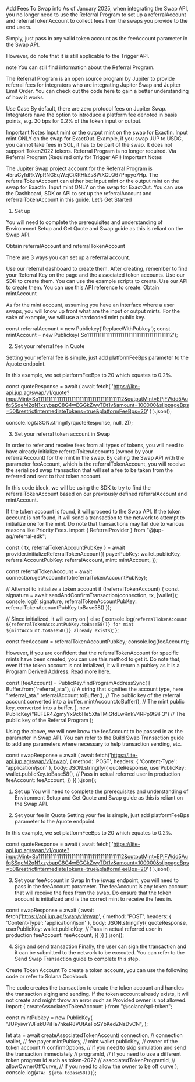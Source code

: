 Add Fees To Swap
info
As of January 2025, when integrating the Swap API, you no longer need to use the Referral Program to set up a referralAccount and referralTokenAccount to collect fees from the swaps you provide to the end users.

Simply, just pass in any valid token account as the feeAccount parameter in the Swap API.

However, do note that it is still applicable to the Trigger API.

note
You can still find information about the Referral Program.

The Referral Program is an open source program by Jupiter to provide referral fees for integrators who are integrating Jupiter Swap and Jupiter Limit Order. You can check out the code here to gain a better understanding of how it works.

Use Case
By default, there are zero protocol fees on Jupiter Swap. Integrators have the option to introduce a platform fee denoted in basis points, e.g. 20 bps for 0.2% of the token input or output.

Important Notes
Input mint or the output mint on the swap for ExactIn.
Input mint ONLY on the swap for ExactOut.
Example, if you swap JUP to USDC, you cannot take fees in SOL, it has to be part of the swap.
It does not support Token2022 tokens.
Referral Program is no longer required.
Via Referral Program (Required only for Trigger API)
Important Notes

The Jupiter Swap project account for the Referral Program is 45ruCyfdRkWpRNGEqWzjCiXRHkZs8WXCLQ67Pnpye7Hp.
The referralTokenAccount can either be:
Input mint or the output mint on the swap for ExactIn.
Input mint ONLY on the swap for ExactOut.
You can use the Dashboard, SDK or API to set up the referralAccount and referralTokenAccount in this guide.
Let’s Get Started

1. Set up

You will need to complete the prerequisites and understanding of Environment Setup and Get Quote and Swap guide as this is reliant on the Swap API.

Obtain referralAccount and referralTokenAccount

There are 3 ways you can set up a referral account.

Use our referral dashboard to create them. After creating, remember to find your Referral Key on the page and the associated token accounts.
Use our SDK to create them. You can use the example scripts to create.
Use our API to create them. You can use this API reference to create.
Obtain mintAccount

As for the mint account, assuming you have an interface where a user swaps, you will know up front what are the input or output mints. For the sake of example, we will use a hardcoded mint public key.

const referralAccount = new Publickey('ReplaceWithPubkey');
const mintAccount = new Publickey('So11111111111111111111111111111111111111112');

2. Set your referral fee in Quote

Setting your referral fee is simple, just add platformFeeBps parameter to the /quote endpoint.

In this example, we set platformFeeBps to 20 which equates to 0.2%.

const quoteResponse = await (
    await fetch(
        'https://lite-api.jup.ag/swap/v1/quote?inputMint=So11111111111111111111111111111111111111112&outputMint=EPjFWdd5AufqSSqeM2qN1xzybapC8G4wEGGkZwyTDt1v&amount=100000&slippageBps=50&restrictIntermediateTokens=true&platformFeeBps=20'
    )
  ).json();
  
console.log(JSON.stringify(quoteResponse, null, 2));

3. Set your referral token account in Swap

In order to refer and receive fees from all types of tokens, you will need to have already initialize referralTokenAccounts (owned by your referralAccount) for the mint in the swap. By calling the Swap API with the parameter feeAccount, which is the referralTokenAccount, you will receive the serialized swap transaction that will set a fee to be taken from the referred and sent to that token account.

In this code block, we will be using the SDK to try to find the referralTokenAccount based on our previously defined referralAccount and mintAccount.

If the token account is found, it will proceed to the Swap API.
If the token account is not found, it will send a transaction to the network to attempt to initialize one for the mint. Do note that transactions may fail due to various reasons like Priority Fees.
import { ReferralProvider } from "@jup-ag/referral-sdk";

const { tx, referralTokenAccountPubKey } = await provider.initializeReferralTokenAccount({
    payerPubKey: wallet.publicKey,
    referralAccountPubKey: referralAccount,
    mint: mintAccount,
});

const referralTokenAccount = await connection.getAccountInfo(referralTokenAccountPubKey);

// Attempt to initialize a token account
if (!referralTokenAccount) {
    const signature = await sendAndConfirmTransaction(connection, tx, [wallet]);
    console.log({ signature, referralTokenAccountPubKey: referralTokenAccountPubKey.toBase58() });

// Since initialized, it will carry on
} else {
    console.log(`referralTokenAccount ${referralTokenAccountPubKey.toBase58()} for mint ${mintAccount.toBase58()} already exists`);
};

const feeAccount = referralTokenAccountPubKey;
console.log(feeAccount);

However, if you are confident that the referralTokenAccount for specific mints have been created, you can use this method to get it. Do note that, even if the token account is not intialized, it will return a pubkey as it is a Program Derived Address. Read more here.

const [feeAccount] = PublicKey.findProgramAddressSync(
    [
        Buffer.from("referral_ata"), // A string that signifies the account type, here "referral_ata."
        referralAccount.toBuffer(), //  The public key of the referral account converted into a buffer.
        mintAccount.toBuffer(), // The mint public key, converted into a buffer.
    ],
    new PublicKey("REFER4ZgmyYx9c6He5XfaTMiGfdLwRnkV4RPp9t9iF3") // The public key of the Referral Program
);

Using the above, we will now know the feeAccount to be passed in as the parameter in Swap API. You can refer to the Build Swap Transaction guide to add any parameters where necessary to help transaction sending, etc.

const swapResponse = await (
    await fetch('https://lite-api.jup.ag/swap/v1/swap', {
        method: 'POST',
        headers: {
        'Content-Type': 'application/json'
        },
        body: JSON.stringify({
            quoteResponse,
            userPublicKey: wallet.publicKey.toBase58(), // Pass in actual referred user in production
            feeAccount: feeAccount,
        })
    })
).json();

1. Set up
You will need to complete the prerequisites and understanding of Environment Setup and Get Quote and Swap guide as this is reliant on the Swap API.

2. Set your fee in Quote
Setting your fee is simple, just add platformFeeBps parameter to the /quote endpoint.

In this example, we set platformFeeBps to 20 which equates to 0.2%.

const quoteResponse = await (
    await fetch(
        'https://lite-api.jup.ag/swap/v1/quote?inputMint=So11111111111111111111111111111111111111112&outputMint=EPjFWdd5AufqSSqeM2qN1xzybapC8G4wEGGkZwyTDt1v&amount=100000&slippageBps=50&restrictIntermediateTokens=true&platformFeeBps=20'
    )
  ).json();


3. Set your feeAccount in Swap
In the /swap endpoint, you will need to pass in the feeAccount parameter. The feeAccount is any token account that will receive the fees from the swap. Do ensure that the token account is initialized and is the correct mint to receive the fees in.

const swapResponse = await (
    await fetch('https://api.jup.ag/swap/v1/swap', {
        method: 'POST',
        headers: {
        'Content-Type': 'application/json'
        },
        body: JSON.stringify({
            quoteResponse,
            userPublicKey: wallet.publicKey, // Pass in actual referred user in production
            feeAccount: feeAccount,
        })
    })
).json();

4. Sign and send transaction
Finally, the user can sign the transaction and it can be submitted to the network to be executed. You can refer to the Send Swap Transaction guide to complete this step.

Create Token Account
To create a token account, you can use the following code or refer to Solana Cookbook.

The code creates the transaction to create the token account and handles the transaction siging and sending.
If the token account already exists, it will not create and might throw an error such as Provided owner is not allowed.
import { createAssociatedTokenAccount } from "@solana/spl-token";

const mintPubkey = new PublicKey(
    "JUPyiwrYJFskUPiHa7hkeR8VUtAeFoSYbKedZNsDvCN",
);

let ata = await createAssociatedTokenAccount(
    connection, // connection
    wallet, // fee payer
    mintPubkey, // mint
    wallet.publicKey, // owner of the token account
    // confirmOptions, // if you need to skip simulation and send the transaction immediately
    // programId, // if you need to use a different token program id such as token-2022
    // associatedTokenProgramId,
    // allowOwnerOffCurve, // if you need to allow the owner to be off curve
);
console.log(`ATA: ${ata.toBase58()}`);